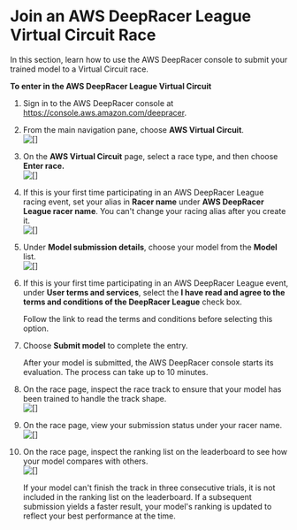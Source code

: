 # Join an AWS DeepRacer League Virtual Circuit Race<a name="deepracer-submit-model-to-leaderboard"></a>

 In this section, learn how to use the AWS DeepRacer console to submit your trained model to a Virtual Circuit race\. 

**To enter in the AWS DeepRacer League Virtual Circuit**

1. Sign in to the AWS DeepRacer console at [https://console\.aws\.amazon\.com/deepracer](https://console.aws.amazon.com/deepracer)\.

1. From the main navigation pane, choose **AWS Virtual Circuit**\.  
![\[\]](http://docs.aws.amazon.com/deepracer/latest/developerguide/images/deepracer-choose-virtual-circuit.png)

1. On the **AWS Virtual Circuit** page, select a race type, and then choose **Enter race\.**  
![\[\]](http://docs.aws.amazon.com/deepracer/latest/developerguide/images/deepracer-league-choose-a-race.png)

1. If this is your first time participating in an AWS DeepRacer League racing event, set your alias in **Racer name** under **AWS DeepRacer League racer name**\. You can't change your racing alias after you create it\.  
![\[\]](http://docs.aws.amazon.com/deepracer/latest/developerguide/images/deepracer-league-create-your-alias-in-league.png)

1. Under **Model submission details**, choose your model from the **Model** list\.  
![\[\]](http://docs.aws.amazon.com/deepracer/latest/developerguide/images/deepracer-league-submit-model.png)

1. If this is your first time participating in an AWS DeepRacer League event, under **User terms and services**, select the **I have read and agree to the terms and conditions of the DeepRacer League** check box\. 

   Follow the link to read the terms and conditions before selecting this option\.

1. Choose **Submit model** to complete the entry\.

   After your model is submitted, the AWS DeepRacer console starts its evaluation\. The process can take up to 10 minutes\.

1. On the race page, inspect the race track to ensure that your model has been trained to handle the track shape\.  
![\[\]](http://docs.aws.amazon.com/deepracer/latest/developerguide/images/deepracer-league-track-of-race.png)

1. On the race page, view your submission status under your racer name\.   
![\[\]](http://docs.aws.amazon.com/deepracer/latest/developerguide/images/deepracer-league-race-ranking-details.png)

1. On the race page, inspect the ranking list on the leaderboard to see how your model compares with others\.  
![\[\]](http://docs.aws.amazon.com/deepracer/latest/developerguide/images/deepracer-league-leaderboard-ranks.png)

   If your model can't finish the track in three consecutive trials, it is not included in the ranking list on the leaderboard\. If a subsequent submission yields a faster result, your model's ranking is updated to reflect your best performance at the time\.